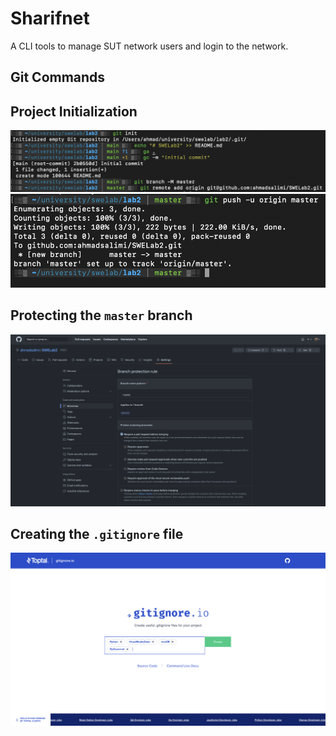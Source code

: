 # Sharifnet

A CLI tools to manage SUT network users and login to the network.

## Git Commands

## Project Initialization

![](./screenshots/1-init.png)
![](./screenshots/2-push.png)

## Protecting the `master` branch

![](./screenshots/3-branch-protection.png)

## Creating the `.gitignore` file

![](./screenshots/4-gitignore.png)
